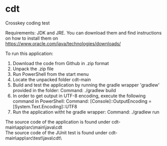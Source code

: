 # cdt
Crosskey coding test

Requirements: JDK and JRE. You can download them and find instructions on how to install them on https://www.oracle.com/java/technologies/downloads/

To run this application:
1. Download the code from Github in .zip format
2. Unpack the .zip file
3. Run PowerShell from the start menu
4. Locate the unpacked folder cdt-main
5. Build and test the application by running the gradle wrapper 'gradlew' provided in the folder:
  Command: ./gradlew build
6. In order to get output in UTF-8 encoding, execute the following command in PowerShell:
  Command: [Console]::OutputEncoding = [System.Text.Encoding]::UTF8
7. Run the application witht he gradle wrapper:
  Command: ./gradlew run
  
The source code of the application is found under cdt-main\app\src\main\java\cdt\
The source code of the JUnit test is found under cdt-main\app\src\test\java\cdt\
